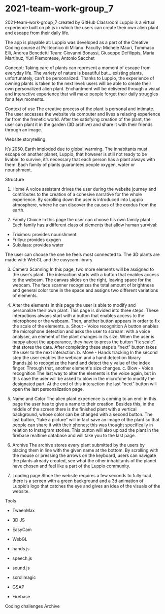 # 2021-team-work-group_7
2021-team-work-group_7 created by GitHub Classroom
Luppio is a virtual experience built on p5.js in which the users can create their own alien plant and escape from their daily life.

The app is playable at:
Luppio was developed as a part of the Creative Coding course at Politecnico di Milano.
Faculty: Michele Mauri, Tommaso Elli, Andrea Benedetti
Team: Giovanni Bonassi, Giuseppe Defilippis, Maria Martinuz, Yuri Piemontese, Antonio Sacchet


Concept:
Taking care of plants can represent a moment of escape from everyday life. The variety of nature is beautiful but... existing plants, unfortunately, can’t be personalized.
Thanks to Luppio, the experience of owning plants is taken to the next level: users will be able to create their own personalized alien plant. Enchantment will be delivered through a visual and interactive experience that will make people forget their daily struggles for a few moments.
 
Context of use
The creative process of the plant is personal and intimate. The user accesses the website via computer and lives a relaxing experience far from the frenetic world.
After the satisfying creation of the plant, the user can plant it in the garden (3D archive) and share it with their friends through an image.


Website storytelling


It’s 2050. Earth imploded due to global warming. The inhabitants must escape on another planet, Luppio, that however is still not ready to be livable: to survive, it’s necessary that each person has a plant always with them. Each family of plants guarantees people oxygen, water or nourishment.








Structure

1. Home
A voice assistant drives the user during the website journey and contributes to the creation of a cohesive narrative for the whole experience. By scrolling down the user is introduced into Luppio atmosphere, where he can discover the causes of the exodus from the earth.

2. Family Choice
In this page the user can choose his own family plant. Each family has a different class of elements that allow human survival: 

- Triximos: provides nourishment
- Frillyu: provides oxygen 
- Sukulaas: provides water


The user can choose the one he feels most connected to. 
The 3D plants are made with WebGL and the easycam library.

3. Camera Scanning
In this page, two more elements will be assigned to the user’s plant. The interaction starts with a button that enables access to the webcam. The canvas slides on the right, leaving space for the webcam. The face scanner recognizes the total amount of brightness and general color tone in the space and assigns two different variations of elements.



4. Alter the elements
in this page the user is able to modify and personalize their own plant. This page is divided into three steps. These interactions always start with a button that enables access to the microphone or the webcam. Then, another button appears in order to fix the scale of the elements.
a. Shout - Voice recognition
A button enables the microphone detection and asks the user to scream: with a voice analyser, an element of the plant changes in its size. When the user is happy about the appearance, they have to press the button “fix scale”, that stores the data. After completing these steps a “next” button takes the user to the next interaction.
b. Move - Hands tracking
In the second step the user enables the webcam and a hand detection library (hands.js) to recognize the hand and detect the y value of the index finger. Through that, another element's size changes. 
c. Blow - Voice recognition
The last way to alter the elements is the voice again, but in this case the user will be asked to blow in the microfone to modify the designated part. At the end of this interaction the last “next” button will open the last personalization page.

5. Name and Color
The alien plant experience is coming to an end: in this page the user has to give a name to their creation. Besides this, in the middle of the screen there is the finished plant with a vertical background, whose color can be changed with a second button. The last button, “take a picture” will in fact save an image of the plant so that people can share it with their phones; this was thought specifically in relation to Instagram stories. This button will also upload the plant in the firebase realtime database and will take you to the last page. 

6. Archive
The archive stores every plant submitted by the users by placing them in line with the given name at the bottom. By scrolling with the mouse or pressing the arrows on the keyboard, users can navigate the plants already created, see what the other inhabitants of the planet have chosen and feel like a part of the Luppio community.

7. Loading page
SInce the website requires a few seconds to fully load, there is a screen with a green background and a 3d animation of Luppio’s logo that catches the eye and gives an idea of the visuals of the website.

Tools
- TweenMax
- 3D JS
- EasyCam
- WebGL
- hands.js
- speech.js
- sound.js
- scrollmagic
- GSAP

- Firebase




Coding challenges
Archive


